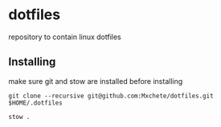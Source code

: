 # dotfiles
repository to contain linux dotfiles

## Installing
make sure git and stow are installed before installing
```
git clone --recursive git@github.com:Mxchete/dotfiles.git $HOME/.dotfiles

stow .
```

